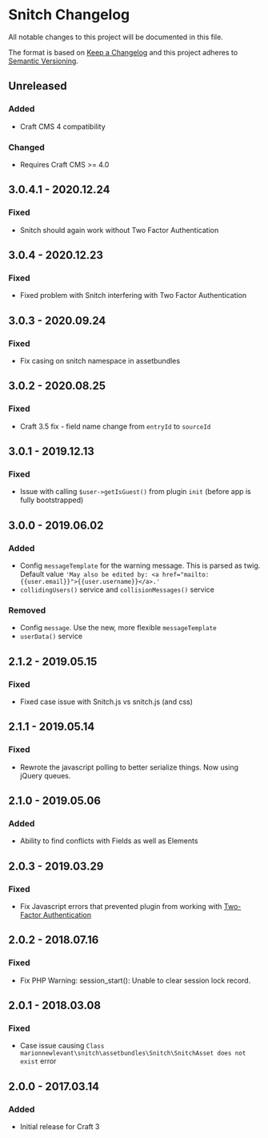 # Snitch Changelog

All notable changes to this project will be documented in this file.

The format is based on [Keep a Changelog](http://keepachangelog.com/) and this project adheres to [Semantic Versioning](http://semver.org/).

## Unreleased
### Added
- Craft CMS 4 compatibility

### Changed
- Requires Craft CMS >= 4.0

## 3.0.4.1 - 2020.12.24
### Fixed
- Snitch should again work without Two Factor Authentication

## 3.0.4 - 2020.12.23
### Fixed
- Fixed problem with Snitch interfering with Two Factor Authentication

## 3.0.3 - 2020.09.24
### Fixed
- Fix casing on snitch namespace in assetbundles

## 3.0.2 - 2020.08.25
### Fixed
- Craft 3.5 fix - field name change from `entryId` to `sourceId`

## 3.0.1 - 2019.12.13
### Fixed
- Issue with calling `$user->getIsGuest()` from plugin `init` (before app is fully bootstrapped)

## 3.0.0 - 2019.06.02
### Added
- Config `messageTemplate` for the warning message. This is parsed as twig. Default value `'May also be edited by: <a href="mailto:{{user.email}}">{{user.username}}</a>.'`
- `collidingUsers()` service and `collisionMessages()` service

### Removed
- Config `message`. Use the new, more flexible `messageTemplate`
- `userData()` service

## 2.1.2 - 2019.05.15
### Fixed
- Fixed case issue with Snitch.js vs snitch.js (and css)

## 2.1.1 - 2019.05.14
### Fixed
- Rewrote the javascript polling to better serialize things. Now using jQuery queues.

## 2.1.0 - 2019.05.06
### Added
- Ability to find conflicts with Fields as well as Elements

## 2.0.3 - 2019.03.29
### Fixed
- Fix Javascript errors that prevented plugin from working with [Two-Factor Authentication](https://plugins.craftcms.com/two-factor-authentication)

## 2.0.2 - 2018.07.16
### Fixed
- Fix PHP Warning: session_start(): Unable to clear session lock record.

## 2.0.1 - 2018.03.08
### Fixed
- Case issue causing `Class marionnewlevant\snitch\assetbundles\Snitch\SnitchAsset does not exist` error

## 2.0.0 - 2017.03.14
### Added
- Initial release for Craft 3
